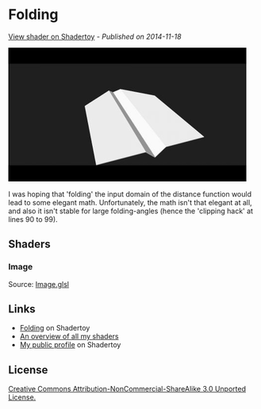 ﻿# Folding
[View shader on Shadertoy](https://www.shadertoy.com/view/MdjXDV) - _Published on 2014-11-18_ 

![thumbnail](./thumbnail.jpg)

I was hoping that 'folding' the input domain of the distance function would lead to some elegant math. Unfortunately, the math isn't that elegant at all, and also it isn't stable for large folding-angles (hence the 'clipping hack' at lines 90 to 99).
## Shaders

### Image

Source: [Image.glsl](./Image.glsl)

## Links
* [Folding](https://www.shadertoy.com/view/MdjXDV) on Shadertoy
* [An overview of all my shaders](https://reindernijhoff.net/shadertoy/)
* [My public profile](https://www.shadertoy.com/user/reinder) on Shadertoy

## License

[Creative Commons Attribution-NonCommercial-ShareAlike 3.0 Unported License.](https://creativecommons.org/licenses/by-nc-sa/3.0/)
